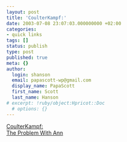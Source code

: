 ```yaml
---
layout: post
title: 'CoulterKampf:'
date: 2003-07-08 23:07:03.000000000 +02:00
categories:
- quick links
tags: []
status: publish
type: post
published: true
meta: {}
author:
  login: shanson
  email: papascott-wp@gmail.com
  display_name: PapaScott
  first_name: Scott
  last_name: Hanson
# excerpt: !ruby/object:Hpricot::Doc
  # options: {}
---
```

<p><a title="What am I doing linking to  Andrew Sullivan?" href="http://www.andrewsullivan.com/main_article.php?artnum=20030705">CoulterKampf:<br />
The Problem With Ann</a></p>
